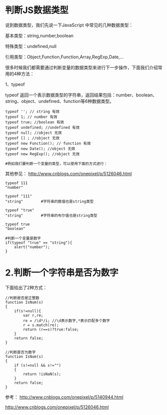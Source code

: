 # 判断JS数据类型

说到数据类型，我们先说一下JavaScript 中常见的几种数据类型：

基本类型：string,number,boolean

特殊类型：undefined,null

引用类型：Object,Function,Function,Array,RegExp,Date,...

很多时候我们都需要通过判断变量的数据类型来进行下一步操作，下面我们介绍常用的4种方法：

1、typeof

typeof 返回一个表示数据类型的字符串，返回结果包括：number、boolean、string、object、undefined、function等6种数据类型。

```
typeof ''; // string 有效
typeof 1; // number 有效
typeof true; //boolean 有效
typeof undefined; //undefined 有效
typeof null; //object 无效
typeof [] ; //object 无效
typeof new Function(); // function 有效
typeof new Date(); //object 无效
typeof new RegExp(); //object 无效

#例如我们要判断一个变量的类型，可以使用下面的方式进行：

```

其他参见： http://www.cnblogs.com/onepixel/p/5126046.html



```
typeof 111
"number"

typeof "111"
"string"		#字符串的数值也是string类型

typeof "true"
"string"		#字符串的布尔值也是string类型

typeof true
"boolean"

#判断一个变量是数字
if(typeof "true" == "string"){
	alert("number");
}

```

# 2.判断一个字符串是否为数字

下面给出了2种方式：

```
//判断是否是正整数
function IsNum(s)
{
    if(s!=null){
        var r,re;
        re = /\d*/i; //\d表示数字,*表示匹配多个数字
        r = s.match(re);
        return (r==s)?true:false;
    }
    return false;
}

//判断是否为数字
function IsNum(s)
{
    if (s!=null && s!="")
    {
        return !isNaN(s);
    }
    return false;
}
```



参考：
http://www.cnblogs.com/onepixel/p/5140944.html

http://www.cnblogs.com/onepixel/p/5126046.html

